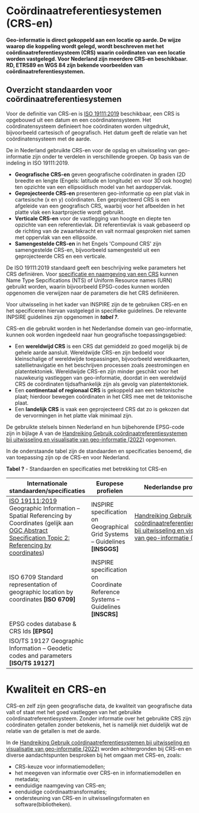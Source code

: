 # Coördinaatreferentiesystemen (CRS-en)

**Geo-informatie is direct gekoppeld aan een locatie op aarde. De wijze waarop die
koppeling wordt gelegd, wordt beschreven met het coördinaatreferentiesysteem (CRS) 
waarin coördinaten van een locatie worden vastgelegd. Voor Nederland zijn meerdere CRS-en beschikbaar. RD, ETRS89 en WGS 84 zijn bekende voorbeelden van coördinaatreferentiesystemen.**

## Overzicht standaarden voor coördinaatreferentiesystemen

Voor de definitie van CRS-en is [ISO 19111:2019](https://www.iso.org/obp/ui/#iso:std:iso:19111) beschikbaar, een CRS is opgebouwd uit een datum en een coördinatensysteem. Het coördinatensysteem definieert hoe coördinaten worden uitgedrukt, bijvoorbeeld cartesisch of geografisch. Het datum geeft de relatie van het coördinatensysteem met de aarde.

De in Nederland gebruikte CRS-en voor de opslag en uitwisseling van geo-informatie zijn onder te verdelen in verschillende groepen. Op basis van de indeling in ISO 19111:2019.

* **Geografische CRS-en** geven geografische coördinaten in graden (2D breedte en lengte (Engels: latitude en longitude) en voor 3D ook hoogte) ten opzichte van een ellipsoïdisch model van het aardoppervlak. 
* **Geprojecteerde CRS-en** presenteren geo-informatie op een plat vlak in cartesische (x en y) coördinaten. Een geprojecteerd CRS is een afgeleide van een geografisch CRS, waarbij voor het afbeelden in het platte vlak een kaartprojectie wordt gebruikt.
* **Verticale CRS-en** voor de vastlegging van hoogte en diepte ten opzichte van een referentievlak. Dit referentievlak is vaak gebaseerd op de richting van de zwaartekracht en valt normaal gesproken niet samen met oppervlak van een ellipsoïde. 
* **Samengestelde CRS-en** in het Engels 'Compound CRS' zijn samengestelde CRS-en, bijvoorbeeld samengesteld uit een geprojecteerde CRS en een verticale.

De ISO 19111:2019 standaard geeft een beschrijving welke parameters het CRS definiëren. Voor [specificatie en naamgeving van een CRS](https://geonovum.github.io/HR-CRS-Gebruik/#naamgeving-van-crs) kunnen Name Type Sepcifications (NTS) of Uniform Resource names (URN) gebruikt worden, waarin bijvoorbeeld EPSG-codes kunnen worden opgenomen die verwijzen naar de parameters die het CRS definiëeren. 

Voor uitwisseling in het kader van INSPIRE zijn de te gebruiken CRS-en en het specificeren hiervan vastgelegd in specifieke guidelines. De relevante INPSIRE guidelines zijn opgenomen in ***tabel ?***.

CRS-en die gebruikt worden in het Nederlandse domein van geo-informatie, kunnen ook worden ingedeeld naar hun geografische toepassingsgebied:

* Een **wereldwijd CRS** is een CRS dat gemiddeld zo goed mogelijk bij de gehele aarde aansluit. Wereldwijde CRS-en zijn bedoeld voor kleinschalige of wereldwijde toepassingen, bijvoorbeeld wereldkaarten, satellietnavigatie en het beschrijven processen zoals zeestromingen en platentektoniek. Wereldwijde CRS-en zijn minder geschikt voor het nauwkeurig vastleggen van geo-informatie, doordat in een wereldwijd CRS de coördinaten tijdsafhankelijk zijn als gevolg van platentektoniek.  
* Een **continentaal of regionaal CRS** is gekoppeld aan een tektonische plaat; hierdoor bewegen coördinaten in het CRS mee met de tektonische plaat. 
* Een **landelijk CRS** is vaak een geprojecteerd CRS dat zo is gekozen dat de vervormingen in het platte vlak minimaal zijn.

De gebruikte stelsels binnen Nederland en hun bijbehorende EPSG-code zijn in bijlage A van de [Handreiking Gebruik coördinaatreferentiesystemen bij uitwisseling en visualisatie van geo-informatie (2022)](https://docs.geostandaarden.nl/crs/crs/) opgenomen.

In de onderstaande tabel zijn de standaarden en specificaties benoemd, die van toepassing zijn op de CRS-en voor Nederland.

**Tabel ?** - Standaarden en specificaties met betrekking tot CRS-en

| **Internationale standaarden/specificaties**                                            | **Europese profielen**                                                          | **Nederlandse profielen**                                                      |
|-----------------------------------------------------------------------------------------|---------------------------------------------------------------------------------|--------------------------------------------------------------------------------|
| [ISO 19111:2019](https://www.iso.org/obp/ui/#iso:std:iso:19111)  Geographic Information – Spatial Referencing by Coordinates (gelijk aan [OGC Abstract Specification Topic 2: Referencing by coordinates](http://docs.opengeospatial.org/as/18-005r4/18-005r4.html))       | INSPIRE specification on Geographical Grid Systems – Guidelines **[INSGGS]**    |[Handreiking Gebruik coördinaatreferentiesystemen bij uitwisseling en visualisatie van geo-informatie (2022)](https://docs.geostandaarden.nl/crs/crs/)  |
| ISO 6709 Standard representation of geographic location by coordinates **[ISO 6709]**   | INSPIRE specification on Coordinate Reference Systems – Guidelines **[INSCRS]** | |
| EPSG codes database & CRS Ids **[EPSG]**    |                                                                                 |                                                                                |
| ISO/TS 19127 Geographic Information – Geodetic codes and parameters **[ISO/TS 19127]**  |                                                                                 |                                                                                |



# Kwaliteit en CRS-en

CRS-en zelf zijn geen geografische data, de kwaliteit van geografische data valt of staat met het goed vastleggen van het gebruikte coördinaatreferentiesysteem. Zonder informatie over het gebruikte CRS zijn coördinaten getallen zonder betekenis, het is namelijk niet duidelijk wat de relatie van de getallen is met de aarde.

In de [Handreiking Gebruik coördinaatreferentiesystemen bij uitwisseling en visualisatie van geo-informatie (2022)](https://docs.geostandaarden.nl/crs/crs/) worden achtergronden bij CRS-en en diverse aandachtspunten besproken bij het omgaan met CRS-en, zoals:

* CRS-keuze voor informatiemodellen;
* het meegeven van informatie over CRS-en in informatiemodellen en metadata;
* eenduidige naamgeving van CRS-en;
* eenduidige coördinaattransformaties;
* ondersteuning van CRS-en in uitwisselingsformaten en software(bibliotheken). 